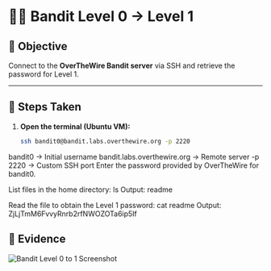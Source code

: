 # 🏴‍☠️ Bandit Level 0 → Level 1

## 🎯 Objective
Connect to the **OverTheWire Bandit server** via SSH and retrieve the password for Level 1.

---

## 🔧 Steps Taken

1. **Open the terminal (Ubuntu VM):**
   ```bash
   ssh bandit0@bandit.labs.overthewire.org -p 2220
   
bandit0 → Initial username
bandit.labs.overthewire.org → Remote server
-p 2220 → Custom SSH port
Enter the password provided by OverTheWire for bandit0.

List files in the home directory:
ls
Output: readme

Read the file to obtain the Level 1 password:
cat readme
Output: ZjLjTmM6FvvyRnrb2rfNWOZOTa6ip5If

## 📸 Evidence
![Bandit Level 0 to 1 Screenshot](Level%200%20Bandit%20.png)

